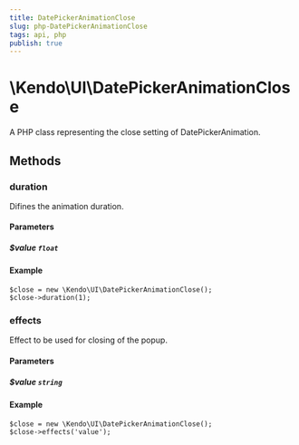 ```yaml
---
title: DatePickerAnimationClose
slug: php-DatePickerAnimationClose
tags: api, php
publish: true
---
```


# \Kendo\UI\DatePickerAnimationClose

A PHP class representing the close setting of DatePickerAnimation.


## Methods

### duration
Difines the animation duration.
#### Parameters

##### $value `float`



#### Example 
    $close = new \Kendo\UI\DatePickerAnimationClose();
    $close->duration(1);

### effects
Effect to be used for closing of the popup.
#### Parameters

##### $value `string`



#### Example 
    $close = new \Kendo\UI\DatePickerAnimationClose();
    $close->effects('value');

